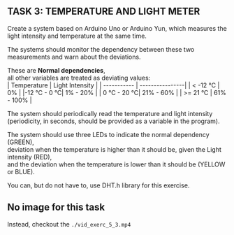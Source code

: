 ## TASK 3: TEMPERATURE AND LIGHT METER 
Create a system based on Arduino Uno or Arduino Yun, which measures the light intensity and temperature at the same time. 

The systems should monitor the dependency between these two measurements and warn about 
the deviations.  

These are **Normal dependencies**, <br> all other variables are treated as deviating values:  
| Temperature | Light Intensity |
| ----------- | ----------------|
| < -12 °C    |        0%       |
|-12 °C - 0 °C|     1% - 20%    |
| 0 °C - 20 °C|    21% - 60%    |
|   >= 21 °C  |   61% - 100%    |
 
The system should periodically read the temperature and light intensity (periodicity, in seconds, should be provided as a variable in the program).

The system should use three LEDs to indicate the normal dependency (GREEN),<br>
deviation when the temperature is higher than it should be, given the Light intensity (RED),<br>
and the deviation when the temperature is lower than it should be (YELLOW or BLUE).  

You can, but do not have to, use DHT.h library for this exercise.

## No image for this task
Instead, checkout the ``./vid_exerc_5_3.mp4``